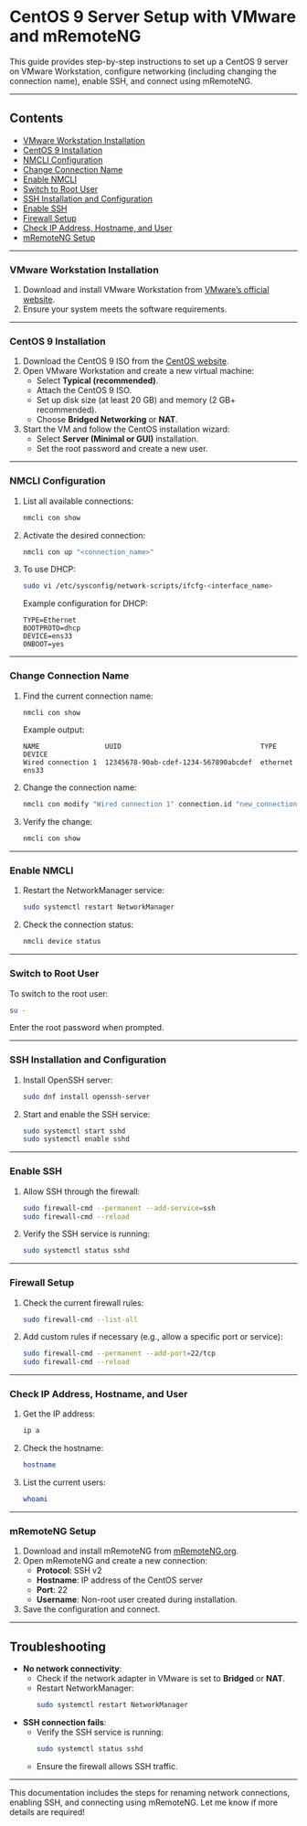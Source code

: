 # CentOS 9 Server Setup with VMware and mRemoteNG

This guide provides step-by-step instructions to set up a CentOS 9 server on VMware Workstation, configure networking (including changing the connection name), enable SSH, and connect using mRemoteNG.

---

## **Contents**

- [VMware Workstation Installation](#vmware-workstation-installation)
- [CentOS 9 Installation](#centos-9-installation)
- [NMCLI Configuration](#nmcli-configuration)
- [Change Connection Name](#change-connection-name)
- [Enable NMCLI](#enable-nmcli)
- [Switch to Root User](#switch-to-root-user)
- [SSH Installation and Configuration](#ssh-installation-and-configuration)
- [Enable SSH](#enable-ssh)
- [Firewall Setup](#firewall-setup)
- [Check IP Address, Hostname, and User](#check-ip-address-hostname-and-user)
- [mRemoteNG Setup](#mremoteng-setup)

---

### **VMware Workstation Installation**

1. Download and install VMware Workstation from [VMware’s official website](https://www.vmware.com/products/workstation-pro.html).
2. Ensure your system meets the software requirements.

---

### **CentOS 9 Installation**

1. Download the CentOS 9 ISO from the [CentOS website](https://www.centos.org/).
2. Open VMware Workstation and create a new virtual machine:
   - Select **Typical (recommended)**.
   - Attach the CentOS 9 ISO.
   - Set up disk size (at least 20 GB) and memory (2 GB+ recommended).
   - Choose **Bridged Networking** or **NAT**.
3. Start the VM and follow the CentOS installation wizard:
   - Select **Server (Minimal or GUI)** installation.
   - Set the root password and create a new user.

---

### **NMCLI Configuration**

1. List all available connections:
   ```bash
   nmcli con show
   ```
2. Activate the desired connection:
   ```bash
   nmcli con up "<connection_name>"
   ```
3. To use DHCP:
   ```bash
   sudo vi /etc/sysconfig/network-scripts/ifcfg-<interface_name>
   ```
   Example configuration for DHCP:
   ```plaintext
   TYPE=Ethernet
   BOOTPROTO=dhcp
   DEVICE=ens33
   ONBOOT=yes
   ```

---

### **Change Connection Name**

1. Find the current connection name:
   ```bash
   nmcli con show
   ```
   Example output:
   ```plaintext
   NAME                UUID                                  TYPE      DEVICE
   Wired connection 1  12345678-90ab-cdef-1234-567890abcdef  ethernet  ens33
   ```

2. Change the connection name:
   ```bash
   nmcli con modify "Wired connection 1" connection.id "new_connection_name"
   ```

3. Verify the change:
   ```bash
   nmcli con show
   ```

---

### **Enable NMCLI**

1. Restart the NetworkManager service:
   ```bash
   sudo systemctl restart NetworkManager
   ```
2. Check the connection status:
   ```bash
   nmcli device status
   ```

---

### **Switch to Root User**

To switch to the root user:
```bash
su -
```
Enter the root password when prompted.

---

### **SSH Installation and Configuration**

1. Install OpenSSH server:
   ```bash
   sudo dnf install openssh-server
   ```
2. Start and enable the SSH service:
   ```bash
   sudo systemctl start sshd
   sudo systemctl enable sshd
   ```

---

### **Enable SSH**

1. Allow SSH through the firewall:
   ```bash
   sudo firewall-cmd --permanent --add-service=ssh
   sudo firewall-cmd --reload
   ```
2. Verify the SSH service is running:
   ```bash
   sudo systemctl status sshd
   ```

---

### **Firewall Setup**

1. Check the current firewall rules:
   ```bash
   sudo firewall-cmd --list-all
   ```
2. Add custom rules if necessary (e.g., allow a specific port or service):
   ```bash
   sudo firewall-cmd --permanent --add-port=22/tcp
   sudo firewall-cmd --reload
   ```

---

### **Check IP Address, Hostname, and User**

1. Get the IP address:
   ```bash
   ip a
   ```
2. Check the hostname:
   ```bash
   hostname
   ```
3. List the current users:
   ```bash
   whoami
   ```

---

### **mRemoteNG Setup**

1. Download and install mRemoteNG from [mRemoteNG.org](https://mremoteng.org).
2. Open mRemoteNG and create a new connection:
   - **Protocol**: SSH v2
   - **Hostname**: IP address of the CentOS server
   - **Port**: 22
   - **Username**: Non-root user created during installation.
3. Save the configuration and connect.

---

## **Troubleshooting**

- **No network connectivity**:
  - Check if the network adapter in VMware is set to **Bridged** or **NAT**.
  - Restart NetworkManager:  
    ```bash
    sudo systemctl restart NetworkManager
    ```
- **SSH connection fails**:
  - Verify the SSH service is running:  
    ```bash
    sudo systemctl status sshd
    ```
  - Ensure the firewall allows SSH traffic.

---

This documentation includes the steps for renaming network connections, enabling SSH, and connecting using mRemoteNG. Let me know if more details are required!
